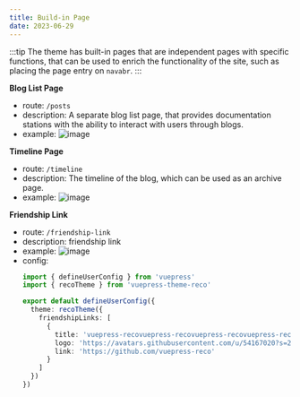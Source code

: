 ```yaml
---
title: Build-in Page
date: 2023-06-29
---
```


:::tip
The theme has built-in pages that are independent pages with specific functions, that can be used to enrich the functionality of the site, such as placing the page entry on `navabr`.
:::

**Blog List Page**

- route: `/posts`
- description: A separate blog list page, that provides documentation stations with the ability to interact with users through blogs.
- example:
  ![image](https://github.com/vuepress-reco/vuepress-theme-reco/assets/18067907/49feecbd-e41d-4991-a381-9cb05d611515)

**Timeline Page**

- route: `/timeline`
- description: The timeline of the blog, which can be used as an archive page.
- example:
  ![image](https://github.com/vuepress-reco/vuepress-theme-reco/assets/18067907/95bcdd13-445b-4fae-aa3d-6d39d8d0ece7)

**Friendship Link**

- route: `/friendship-link`
- description: friendship link
- example:
  ![image](https://github.com/vuepress-reco/vuepress-theme-reco/assets/18067907/4a939b03-0f5e-4bb5-980c-8a2e6120a654)
- config:
  ```ts
  import { defineUserConfig } from 'vuepress'
  import { recoTheme } from 'vuepress-theme-reco'

  export default defineUserConfig({
    theme: recoTheme({
      friendshipLinks: [
        {
          title: 'vuepress-recovuepress-recovuepress-recovuepress-reco',
          logo: 'https://avatars.githubusercontent.com/u/54167020?s=200&v=4',
          link: 'https://github.com/vuepress-reco'
        }
      ]
    })
  })
  ```
